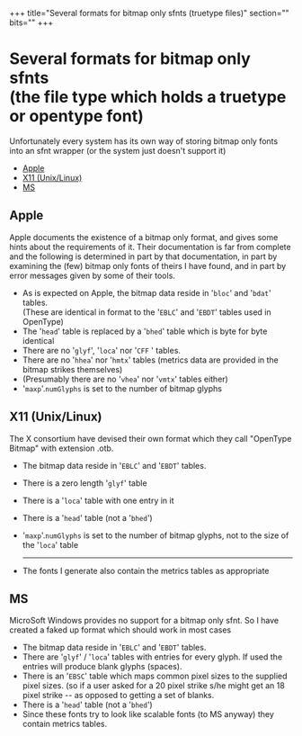 +++
title="Several formats for bitmap only sfnts (truetype files)"
section=""
bits=""
+++


Several formats for bitmap only sfnts\
 (the file type which holds a truetype or opentype font)
========================================================

Unfortunately every system has its own way of storing bitmap only fonts
into an sfnt wrapper (or the system just doesn't support it)

-   [Apple](bitmaponlysfnt.html#Apple)
-   [X11 (Unix/Linux)](bitmaponlysfnt.html#X11)
-   [MS](bitmaponlysfnt.html#MS)

Apple
-----

Apple documents the existence of a bitmap only format, and gives some
hints about the requirements of it. Their documentation is far from
complete and the following is determined in part by that documentation,
in part by examining the (few) bitmap only fonts of theirs I have found,
and in part by error messages given by some of their tools.

-   As is expected on Apple, the bitmap data reside in '`bloc`' and
    '`bdat`' tables.\
     (These are identical in format to the '`EBLC`' and '`EBDT`' tables
    used in OpenType)
-   The '`head`' table is replaced by a '`bhed`' table which is byte for
    byte identical
-   There are no '`glyf`', '`loca`' nor '`CFF` ' tables.
-   There are no '`hhea`' nor '`hmtx`' tables (metrics data are provided
    in the bitmap strikes themselves)
-   (Presumably there are no '`vhea`' nor '`vmtx`' tables either)
-   '`maxp`'.`numGlyphs` is set to the number of bitmap glyphs

X11 (Unix/Linux)
----------------

The X consortium have devised their own format which they call "OpenType
Bitmap" with extension .otb.

-   The bitmap data reside in '`EBLC`' and '`EBDT`' tables.
-   There is a zero length '`glyf`' table
-   There is a '`loca`' table with one entry in it
-   There is a '`head`' table (not a '`bhed`')
-   '`maxp`'.`numGlyphs` is set to the number of bitmap glyphs, not to
    the size of the '`loca`' table

    * * * * *

-   The fonts I generate also contain the metrics tables as appropriate

MS
--

MicroSoft Windows provides no support for a bitmap only sfnt. So I have
created a faked up format which should work in most cases

-   The bitmap data reside in '`EBLC`' and '`EBDT`' tables.
-   There are '`glyf`' / '`loca`' tables with entries for every glyph.
    If used the entries will produce blank glyphs (spaces).
-   There is an '`EBSC`' table which maps common pixel sizes to the
    supplied pixel sizes. (so if a user asked for a 20 pixel strike s/he
    might get an 18 pixel strike -- as opposed to getting a set of
    blanks.
-   There is a '`head`' table (not a '`bhed`')
-   Since these fonts try to look like scalable fonts (to MS anyway)
    they contain metrics tables.

